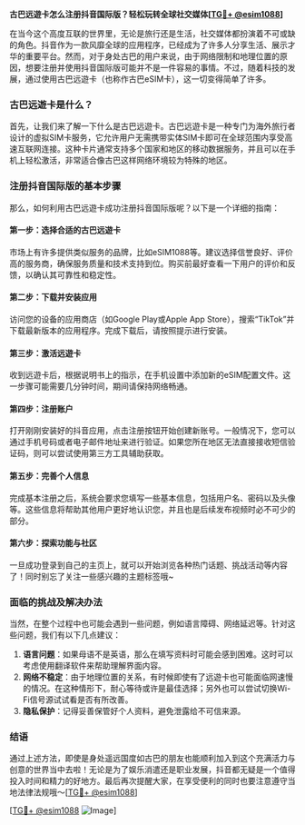 **古巴远遊卡怎么注册抖音国际版？轻松玩转全球社交媒体[[TG💪+ @esim1088](https://t.me/s/esim1088)]**

在当今这个高度互联的世界里，无论是旅行还是生活，社交媒体都扮演着不可或缺的角色。抖音作为一款风靡全球的应用程序，已经成为了许多人分享生活、展示才华的重要平台。然而，对于身处古巴的用户来说，由于网络限制和地理位置的原因，想要注册并使用抖音国际版可能并不是一件容易的事情。不过，随着科技的发展，通过使用古巴远遊卡（也称作古巴eSIM卡），这一切变得简单了许多。

### 古巴远遊卡是什么？

首先，让我们来了解一下什么是古巴远遊卡。古巴远遊卡是一种专门为海外旅行者设计的虚拟SIM卡服务，它允许用户无需携带实体SIM卡即可在全球范围内享受高速互联网连接。这种卡片通常支持多个国家和地区的移动数据服务，并且可以在手机上轻松激活，非常适合像古巴这样网络环境较为特殊的地区。

### 注册抖音国际版的基本步骤

那么，如何利用古巴远遊卡成功注册抖音国际版呢？以下是一个详细的指南：

#### 第一步：选择合适的古巴远遊卡
市场上有许多提供类似服务的品牌，比如eSIM1088等。建议选择信誉良好、评价高的服务商，确保服务质量和技术支持到位。购买前最好查看一下用户的评价和反馈，以确认其可靠性和稳定性。

#### 第二步：下载并安装应用
访问您的设备的应用商店（如Google Play或Apple App Store），搜索“TikTok”并下载最新版本的应用程序。完成下载后，请按照提示进行安装。

#### 第三步：激活远遊卡
收到远遊卡后，根据说明书上的指示，在手机设置中添加新的eSIM配置文件。这一步骤可能需要几分钟时间，期间请保持网络畅通。

#### 第四步：注册账户
打开刚刚安装好的抖音应用，点击注册按钮开始创建新账号。一般情况下，您可以通过手机号码或者电子邮件地址来进行验证。如果您所在地区无法直接接收短信验证码，则可以尝试使用第三方工具辅助获取。

#### 第五步：完善个人信息
完成基本注册之后，系统会要求您填写一些基本信息，包括用户名、密码以及头像等。这些信息将帮助其他用户更好地认识您，并且也是后续发布视频时必不可少的部分。

#### 第六步：探索功能与社区
一旦成功登录到自己的主页上，就可以开始浏览各种热门话题、挑战活动等内容了！同时别忘了关注一些感兴趣的主题标签哦~

### 面临的挑战及解决办法

当然，在整个过程中也可能会遇到一些问题，例如语言障碍、网络延迟等。针对这些问题，我们有以下几点建议：

1. **语言问题**：如果母语不是英语，那么在填写资料时可能会感到困难。这时可以考虑使用翻译软件来帮助理解界面内容。
2. **网络不稳定**：由于地理位置的关系，有时候即使有了远遊卡也可能面临网速慢的情况。在这种情形下，耐心等待或许是最佳选择；另外也可以尝试切换Wi-Fi信号源试试看是否有所改善。
3. **隐私保护**：记得妥善保管好个人资料，避免泄露给不可信来源。

### 结语

通过上述方法，即使是身处遥远国度如古巴的朋友也能顺利加入到这个充满活力与创意的世界当中去啦！无论是为了娱乐消遣还是职业发展，抖音都无疑是一个值得投入时间和精力的好地方。最后再次提醒大家，在享受便利的同时也要注意遵守当地法律法规哦～[[TG💪+ @esim1088](https://t.me/s/esim1088)]

[[TG💪+ @esim1088](https://t.me/s/esim1088) ![Image](https://i.postimg.cc/4NQfJmqS/Snipaste-2025-05-13-00-14-12.png)]